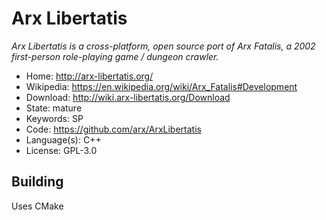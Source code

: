 # Arx Libertatis

_Arx Libertatis is a cross-platform, open source port of Arx Fatalis, a 2002 first-person role-playing game / dungeon crawler._

- Home: http://arx-libertatis.org/
- Wikipedia: https://en.wikipedia.org/wiki/Arx_Fatalis#Development
- Download: http://wiki.arx-libertatis.org/Download
- State: mature
- Keywords: SP
- Code: https://github.com/arx/ArxLibertatis
- Language(s): C++
- License: GPL-3.0

## Building

Uses CMake

